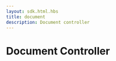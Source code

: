 ```yaml
---
layout: sdk.html.hbs
title: document
description: Document controller
---
```


# Document Controller
